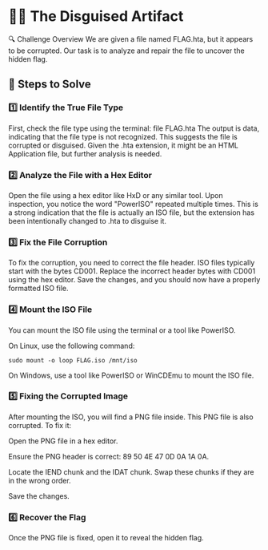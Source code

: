 # 🕵️‍♂️ The Disguised Artifact
🔍 Challenge Overview
We are given a file named FLAG.hta, but it appears to be corrupted. Our task is to analyze and repair the file to uncover the hidden flag.

## 📌 Steps to Solve
### 1️⃣ Identify the True File Type
First, check the file type using the terminal:
file FLAG.hta
The output is data, indicating that the file type is not recognized. This suggests the file is corrupted or disguised. Given the .hta extension, it might be an HTML Application file, but further analysis is needed.

### 2️⃣ Analyze the File with a Hex Editor
Open the file using a hex editor like HxD or any similar tool. Upon inspection, you notice the word "PowerISO" repeated multiple times. This is a strong indication that the file is actually an ISO file, but the extension has been intentionally changed to .hta to disguise it.

### 3️⃣ Fix the File Corruption
To fix the corruption, you need to correct the file header. ISO files typically start with the bytes CD001. Replace the incorrect header bytes with CD001 using the hex editor. Save the changes, and you should now have a properly formatted ISO file.

### 4️⃣ Mount the ISO File
You can mount the ISO file using the terminal or a tool like PowerISO.

On Linux, use the following command:
```
sudo mount -o loop FLAG.iso /mnt/iso
```
On Windows, use a tool like PowerISO or WinCDEmu to mount the ISO file.

### 5️⃣ Fixing the Corrupted Image
After mounting the ISO, you will find a PNG file inside. This PNG file is also corrupted. To fix it:

Open the PNG file in a hex editor.

Ensure the PNG header is correct: 89 50 4E 47 0D 0A 1A 0A.

Locate the IEND chunk and the IDAT chunk. Swap these chunks if they are in the wrong order.

Save the changes.

### 6️⃣ Recover the Flag
Once the PNG file is fixed, open it to reveal the hidden flag.
